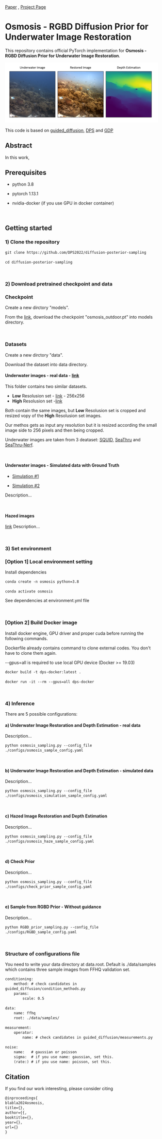 [Paper](link) , [Project Page](https://osmosis-diffusion.github.io/)

# Osmosis - RGBD Diffusion Prior for Underwater Image Restoration

This repository contains official PyTorch implementation for __Osmosis - RGBD Diffusion Prior for Underwater Image Restoration__.

![intro](figures/teaser2.png)

This code is based on [guided_diffusion](https://github.com/openai/guided-diffusion), [DPS](https://github.com/DPS2022/diffusion-posterior-sampling) and [GDP](https://github.com/Fayeben/GenerativeDiffusionPrior)

## Abstract
In this work, 

## Prerequisites

- python 3.8

- pytorch 1.13.1

- nvidia-docker (if you use GPU in docker container)

<br />

## Getting started 

### 1) Clone the repository

```
git clone https://github.com/DPS2022/diffusion-posterior-sampling

cd diffusion-posterior-sampling
```

<br />

### 2) Download pretrained checkpoint and data

### Checkpoint

Create a new dirctory "models".

From the [link](https://drive.google.com/file/d/13o2roYPI-2wDOh8LvPHGQIrqRommSuJT/view?usp=drive_link), download the checkpoint "osmosis_outdoor.pt" into models directory.

<br />

### Datasets

Create a new dirctory "data".

Download the dataset into data directory.


#### Underwater images - real data - [link](https://drive.google.com/drive/folders/1mlojrmSsSF07y5jH3m1P7SBlY5TF0C7A?usp=sharing)

This folder contains two similar datasets.
- __Low__ Resolusion set - [link](https://drive.google.com/drive/folders/1g6WAF6RAQlen84bMFNIMq-U-3XJ7oN65?usp=sharing) - 256x256
- __High__ Resolusion set -[link](https://drive.google.com/drive/folders/12c8MDPEHgOSSMLZ0l-eFCs8iIQoOPuVN?usp=sharing)

Both contain the same images, but __Low__ Resolusion set is cropped and resized vopy of the __High__ Resolusion set images.

Our methos gets as input any resolution but it is resized according the small image side to 256 pixels and then being cropped.

Underwater images are taken from 3 deataset: [SQUID](https://csms.haifa.ac.il/profiles/tTreibitz/datasets/ambient_forwardlooking/index.html), 
[SeaThru](https://csms.haifa.ac.il/profiles/tTreibitz/datasets/sea_thru/index.html) 
and [SeaThru-Nerf](https://sea-thru-nerf.github.io/).

<br />


#### Underwater images - Simulated data with Ground Truth
- [Simulation #1](https://drive.google.com/drive/folders/1E4cXHtpNWX3wHrkmiVDF_XUpPnWMOe-0?usp=sharing)

-  [Simulation #2](https://drive.google.com/drive/folders/1_096PIqXR0w4j8ASyZsEPHs1WZj3AscN?usp=sharing)

Description...

<br />

#### Hazed images
[link](https://drive.google.com/drive/folders/18Xpy8MdsIucNIRhTTKD_Q3isbC79TW89?usp=sharing)
Description...

<br />

### 3) Set environment
### [Option 1] Local environment setting

Install dependencies

```
conda create -n osmosis python=3.8

conda activate osmosis
```

See dependencies at environment.yml file

<br />

### [Option 2] Build Docker image

Install docker engine, GPU driver and proper cuda before running the following commands.

Dockerfile already contains command to clone external codes. You don't have to clone them again.

--gpus=all is required to use local GPU device (Docker >= 19.03)

```
docker build -t dps-docker:latest .

docker run -it --rm --gpus=all dps-docker
```

<br />

### 4) Inference

There are 5 possible configurations:

#### a) Underwater Image Restoration and Depth Estimation - real data
Description...

```
python osmosis_sampling.py --config_file ./configs/osmosis_sample_config.yaml
```

<br />

#### b) Underwater Image Restoration and Depth Estimation - simulated data
Description...

```
python osmosis_sampling.py --config_file ./configs/osmosis_simulation_sample_config.yaml
```

<br />

#### c) Hazed Image Restoration and Depth Estimation
Description...

```
python osmosis_sampling.py --config_file ./configs/osmosis_haze_sample_config.yaml
```

<br />

#### d) Check Prior
Description...

```
python osmosis_sampling.py --config_file ./configs/check_prior_sample_config.yaml
```

<br />

#### e) Sample from RGBD Prior - __Without__ guidance
Description...

```
python RGBD_prior_sampling.py --config_file ./configs/RGBD_sample_config.yaml
```

<br />

### Structure of configurations file
You need to write your data directory at data.root. Default is ./data/samples which contains three sample images from FFHQ validation set.

```
conditioning:
    method: # check candidates in guided_diffusion/condition_methods.py
    params:
        scale: 0.5

data:
    name: ffhq
    root: ./data/samples/

measurement:
    operator:
        name: # check candidates in guided_diffusion/measurements.py

noise:
    name:   # gaussian or poisson
    sigma:  # if you use name: gaussian, set this.
    (rate:) # if you use name: poisson, set this.
```

## Citation
If you find our work interesting, please consider citing

```
@inproceedings{
blabla2024osmosis,
title={},
author={{,
booktitle={},
year={},
url={}
}
```
